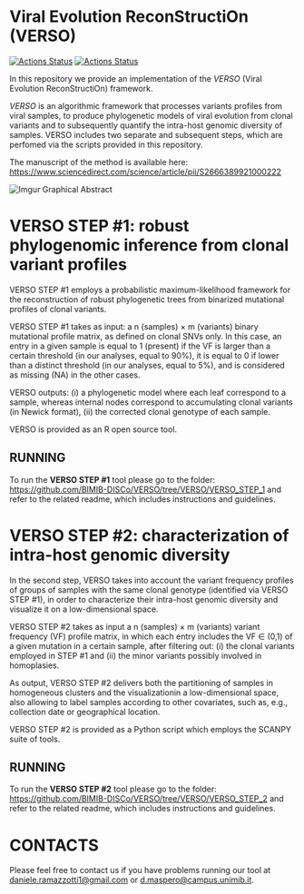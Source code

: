 Viral Evolution ReconStructiOn (VERSO)
================

[![Actions Status](https://github.com/BIMIB-DISCo/VERSO/workflows/check-master/badge.svg)](https://github.com/BIMIB-DISCo/VERSO/actions?query=workflow%3Acheck-master)
[![Actions Status](https://github.com/BIMIB-DISCo/VERSO/workflows/check-development/badge.svg)](https://github.com/BIMIB-DISCo/VERSO/actions?query=workflow%3Acheck-development)

In this repository we provide an implementation of the *VERSO* (Viral Evolution ReconStructiOn) framework. 

*VERSO* is an algorithmic framework that processes variants profiles from viral samples, to produce phylogenetic models of viral evolution from clonal variants and to subsequently quantify the intra-host genomic diversity of samples. VERSO includes two separate and subsequent steps, which are perfomed via the scripts provided in this repository. 

The manuscript of the method is available here: https://www.sciencedirect.com/science/article/pii/S2666389921000222

![Imgur Graphical Abstract](https://github.com/BIMIB-DISCo/VERSO/blob/VERSO/graphical_abstract.png) 

# VERSO STEP #1: robust phylogenomic inference from clonal variant profiles
VERSO STEP #1 employs a probabilistic maximum-likelihood framework for the reconstruction of robust phylogenetic trees from binarized mutational profiles of clonal variants. 

VERSO STEP #1 takes as input:  a n (samples) × m (variants) binary mutational profile matrix, as defined on clonal SNVs only.  In this case, an entry in a given sample is equal to 1 (present) if the VF is larger than a certain threshold (in our analyses, equal to 90%), it is equal to 0 if lower than a distinct threshold (in our analyses, equal to 5%), and is considered as missing (NA) in the other cases.

VERSO outputs: (i) a phylogenetic model where each leaf correspond to a sample, whereas internal nodes correspond to accumulating clonal variants (in Newick format), (ii) the corrected clonal genotype of each sample.

VERSO is provided as an R open source tool. 

## RUNNING
To run the **VERSO STEP #1** tool please go to the folder: https://github.com/BIMIB-DISCo/VERSO/tree/VERSO/VERSO_STEP_1 and refer to the related readme, which includes instructions and guidelines. 


# VERSO STEP #2: characterization of intra-host genomic diversity
In the second step, VERSO takes into account the variant frequency profiles of groups of samples with the same clonal genotype (identified via VERSO STEP #1), in order to characterize their intra-host genomic diversity and visualize it on a low-dimensional space. 

VERSO STEP #2 takes as input a n (samples) × m (variants) variant frequency (VF) profile matrix, in which each entry includes the VF ∈ (0,1) of a given mutation in a certain sample, after filtering out: (i) the clonal variants employed in STEP #1 and (ii) the minor variants possibly involved in homoplasies.

As output, VERSO STEP #2 delivers both the partitioning of samples in homogeneous clusters and the visualizationin a low-dimensional space, also allowing to label samples according to other covariates, such as, e.g., collection date or geographical location. 

VERSO STEP #2 is provided as a Python script which employs the SCANPY suite of tools. 

## RUNNING
To run the **VERSO STEP #2** tool please go to the folder: https://github.com/BIMIB-DISCo/VERSO/tree/VERSO/VERSO_STEP_2 and refer to the related readme, which includes instructions and guidelines. 

# CONTACTS
Please feel free to contact us if you have problems running our tool at daniele.ramazzotti1@gmail.com or d.maspero@campus.unimib.it. 
